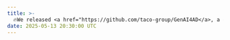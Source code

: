 ```yaml
---
title: >- 
  🔥We released <a href="https://github.com/taco-group/GenAI4AD</a>, a comprehensive and critical synthesis of the emerging role of GenAI across the autonomous driving stack. Explore our <a href="https://arxiv.org/abs/2505.08854" target="_blank">paper</a> for more details.    
date: 2025-05-13 20:30:00 UTC
---
```

